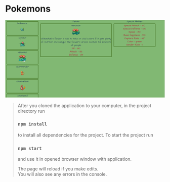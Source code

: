 # Pokemons

![pokemons](src/assets/gifs/pokemons.gif)

> After you cloned the application to your computer, in the project directory run
>
> ### `npm install`
>
> to install all dependencies for the project.
> To start the project run
>
> ### `npm start`
>
> and use it in opened browser window with application.
>
> The page will reload if you make edits.\
> You will also see any errors in the console.